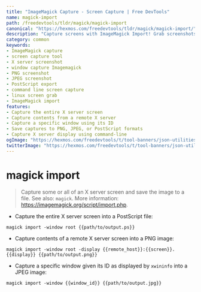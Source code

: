 ```yaml
---
title: "ImageMagick Capture - Screen Capture | Free DevTools"
name: magick-import
path: /freedevtools/tldr/magick/magick-import
canonical: "https://hexmos.com/freedevtools/tldr/magick/magick-import/"
description: "Capture screens with ImageMagick Import! Grab screenshots of your X server with specific window selection. Free online tool, no registration required."
category: common
keywords:
- ImageMagick capture
- screen capture tool
- X server screenshot
- window capture Imagemagick
- PNG screenshot
- JPEG screenshot
- PostScript export
- command line screen capture
- linux screen grab
- ImageMagick import
features:
- Capture the entire X server screen
- Capture contents from a remote X server
- Capture a specific window using its ID
- Save captures to PNG, JPEG, or PostScript formats
- Capture X server display using command-line
ogImage: "https://hexmos.com/freedevtools/t/tool-banners/json-utilities-banner.png"
twitterImage: "https://hexmos.com/freedevtools/t/tool-banners/json-utilities-banner.png"
---
```


# magick import

> Capture some or all of an X server screen and save the image to a file.
> See also: `magick`.
> More information: <https://imagemagick.org/script/import.php>.

- Capture the entire X server screen into a PostScript file:

`magick import -window root {{path/to/output.ps}}`

- Capture contents of a remote X server screen into a PNG image:

`magick import -window root -display {{remote_host}}:{{screen}}.{{display}} {{path/to/output.png}}`

- Capture a specific window given its ID as displayed by `xwininfo` into a JPEG image:

`magick import -window {{window_id}} {{path/to/output.jpg}}`
